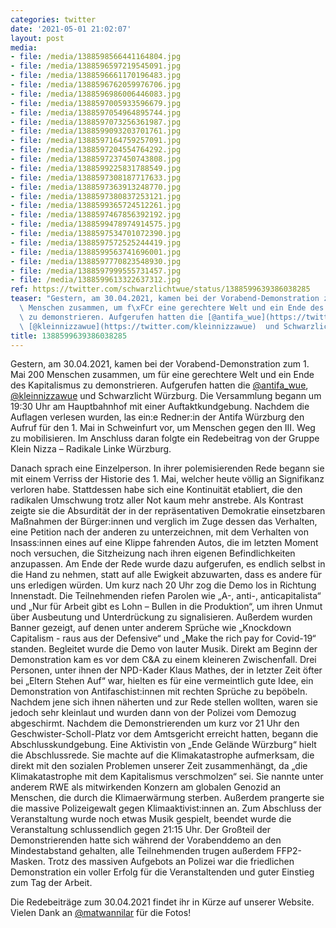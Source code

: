 ```yaml
---
categories: twitter
date: '2021-05-01 21:02:07'
layout: post
media:
- file: /media/1388598566441164804.jpg
- file: /media/1388596597219545091.jpg
- file: /media/1388596661170196483.jpg
- file: /media/1388596762059976706.jpg
- file: /media/1388596986006446083.jpg
- file: /media/1388597005933596679.jpg
- file: /media/1388597054964895744.jpg
- file: /media/1388597073256361987.jpg
- file: /media/1388599093203701761.jpg
- file: /media/1388597164759257091.jpg
- file: /media/1388597204554764292.jpg
- file: /media/1388597237450743808.jpg
- file: /media/1388599225831788549.jpg
- file: /media/1388597308187717633.jpg
- file: /media/1388597363913248770.jpg
- file: /media/1388597380837253121.jpg
- file: /media/1388599365724512261.jpg
- file: /media/1388597467856392192.jpg
- file: /media/1388599478974914575.jpg
- file: /media/1388597534701072390.jpg
- file: /media/1388597572525244419.jpg
- file: /media/1388599563741696001.jpg
- file: /media/1388597770823548930.jpg
- file: /media/1388597999555731457.jpg
- file: /media/1388599613322637312.jpg
ref: https://twitter.com/schwarzlichtwue/status/1388599639386038285
teaser: "Gestern, am 30.04.2021, kamen bei der Vorabend-Demonstration zum 1. Mai 200\
  \ Menschen zusammen, um f\xFCr eine gerechtere Welt und ein Ende des Kapitalismus\
  \ zu demonstrieren. Aufgerufen hatten die [@antifa_wue](https://twitter.com/antifa_wue),\
  \ [@kleinnizzawue](https://twitter.com/kleinnizzawue)  und Schwarzlicht W\xFCrzburg. "
title: 1388599639386038285
---
```

Gestern, am 30.04.2021, kamen bei der Vorabend-Demonstration zum 1. Mai 200 Menschen zusammen, um für eine gerechtere Welt und ein Ende des Kapitalismus zu demonstrieren. Aufgerufen hatten die [@antifa_wue](https://twitter.com/antifa_wue), [@kleinnizzawue](https://twitter.com/kleinnizzawue)  und Schwarzlicht Würzburg. 
Die Versammlung begann um 19:30 Uhr am Hauptbahnhof mit einer Auftaktkundgebung. Nachdem die Auflagen verlesen wurden, las ein:e Redner:in der Antifa Würzburg den Aufruf für den 1. Mai in Schweinfurt vor, um Menschen gegen den III. Weg zu mobilisieren. 
Im Anschluss daran folgte ein Redebeitrag von der Gruppe Klein Nizza – Radikale Linke Würzburg.



Danach sprach eine Einzelperson. In ihrer polemisierenden Rede begann sie mit einem Verriss der Historie des 1. Mai, welcher heute völlig an Signifikanz verloren habe. 
Stattdessen habe sich eine Kontinuität etabliert, die den radikalen Umschwung trotz aller Not kaum mehr anstrebe. 
Als Kontrast zeigte sie die Absurdität der in der repräsentativen Demokratie einsetzbaren Maßnahmen der Bürger:innen und verglich im Zuge dessen das Verhalten, eine Petition nach der anderen zu unterzeichnen, mit dem Verhalten von Insass:innen eines auf eine Klippe fahrenden 
Autos, die im letzten Moment noch versuchen, die Sitzheizung nach ihren eigenen Befindlichkeiten anzupassen. Am Ende der Rede wurde dazu aufgerufen, es endlich selbst in die Hand zu nehmen, statt auf alle Ewigkeit abzuwarten, dass es andere für uns erledigen würden. 
Um kurz nach 20 Uhr zog die Demo los in Richtung Innenstadt. Die Teilnehmenden riefen Parolen wie „A-, anti-, anticapitalista“ und „Nur für Arbeit gibt es Lohn – Bullen in die Produktion“, um ihren Unmut über Ausbeutung und Unterdrückung zu signalisieren.
Außerdem wurden Banner gezeigt, auf denen unter anderem Sprüche wie „Knockdown Capitalism - raus aus der Defensive“ und „Make the rich pay for Covid-19“ standen. Begleitet wurde die Demo von lauter Musik.
Direkt am Beginn der Demonstration kam es vor dem C&amp;A zu einem kleineren Zwischenfall.
Drei Personen, unter ihnen der NPD-Kader Klaus Mathes, der in letzter Zeit öfter bei „Eltern Stehen Auf“ war, hielten es für eine vermeintlich gute Idee, ein Demonstration von Antifaschist:innen mit rechten Sprüche zu bepöbeln. 
Nachdem jene sich ihnen näherten und zur Rede stellen wollten, waren sie jedoch sehr kleinlaut und wurden dann von der Polizei vom Demozug abgeschirmt.
Nachdem die Demonstrierenden um kurz vor 21 Uhr den Geschwister-Scholl-Platz vor dem Amtsgericht erreicht hatten, begann die Abschlusskundgebung. Eine Aktivistin von „Ende Gelände Würzburg“ hielt die Abschlussrede.
Sie machte auf die Klimakatastrophe aufmerksam, die direkt mit den sozialen Problemen unserer Zeit zusammenhängt, da „die Klimakatastrophe mit dem Kapitalismus verschmolzen“ sei.
Sie nannte unter anderem RWE als mitwirkenden Konzern am globalen Genozid an Menschen, die durch die Klimaerwärmung sterben. Außerdem prangerte sie die massive Polizeigewalt gegen Klimaaktivist:innen an.
Zum Abschluss der Veranstaltung wurde noch etwas Musik gespielt, beendet wurde die Veranstaltung schlussendlich gegen 21:15 Uhr. Der Großteil der Demonstrierenden hatte sich während der Vorabenddemo an den Mindestabstand gehalten, alle Teilnehmenden trugen außerdem FFP2-Masken. 
Trotz des massiven Aufgebots an Polizei war die friedlichen Demonstration ein voller Erfolg für die Veranstaltenden und guter Einstieg zum Tag der Arbeit. 



Die Redebeiträge zum 30.04.2021 findet ihr in Kürze auf unserer Website. Vielen Dank an [@matwannilar](https://twitter.com/matwannilar) für die Fotos!